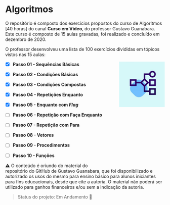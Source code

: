 <h1>Algoritmos</h1>

O repositório é composto dos exercícios propostos do curso de Algoritmos [40 horas] do canal **Curso em Vídeo**, do professor Gustavo Guanabara. Este curso é composto de 15 aulas gravadas, foi realizado e concluído em dezembro de 2020.

O professor desenvolveu uma lista de 100 exercícios divididas em tópicos vistos nas 15 aulas:

- [x] <img src="algoritmos.jpg" alt="java curso em video" width="30%" align="right"/>**Passo 01 - Sequências Básicas** 

- [x] **Passo 02 - Condições Básicas**

- [x] **Passo 03 - Condições Compostas** 

- [x] **Passo 04 - Repetições Enquanto** 

- [x] **Passo 05 - Enquanto com *Flag*** 

- [ ] **Passo 06 - Repetição com Faça Enquanto** 

- [ ] **Passo 07 - Repetição com Para**

- [ ] **Passo 08 - Vetores**

- [ ] **Passo 09 - Procedimentos**

- [ ] **Passo 10 - Funções**

  

:warning: O conteúdo é oriundo do material do <a href="https://gustavoguanabara.github.io" style="text-decoration:none">repositório do GitHub de Gustavo Guanabara</a>, que foi disponibilizado e autorizado os usos do mesmo para ensino básico para alunos iniciantes para fins educacionais, desde que cite a autoria. O material não poderá ser utilizado para ganhos financeiros e/ou sem a indicação da autoria.



> Status do projeto: Em Andamento :pencil:

